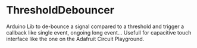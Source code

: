 # ThresholdDebouncer

Arduino Lib to de-bounce a signal compared to a threshold and trigger a callback like single event, ongoing long event... Usefull for capacitive touch interface like the one on the Adafruit Circuit Playground.